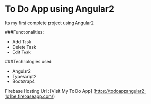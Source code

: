 # To Do App using Angular2
Its my first complete project using Angular2  

###Functionalities: 

* Add Task
* Delete Task 
* Edit Task

###Technologies used: 

* Angular2
* Typescript2
* Bootstrap4

Firebase Hosting Url : [Visit My To Do App] (https://todoappangular2-1d1be.firebaseapp.com/)
